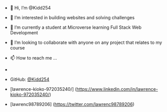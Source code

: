 - 👋 Hi, I’m @Kidd254
- 👀 I’m interested in building websites and solving challenges
- 🌱 I’m currently a student at Microverse learning Full Stack Web Development
- 💞️ I’m looking to collaborate with anyone on any project that relates to my course
- 📫 How to reach me ...
- 
- GitHub: [@Kidd254](https://github.com/Kidd254)

- [lawrence-kioko-972035240/] (https://www.linkedin.com/in/lawrence-kioko-972035240/)

- [lawrenc98789206] (https://twitter.com/lawrenc98789206)

